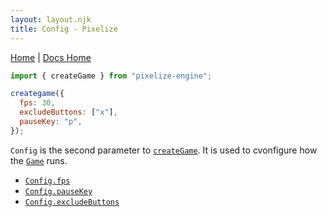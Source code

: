 ```yaml
---
layout: layout.njk
title: Config - Pixelize
---
```


[Home](/) | [Docs Home](/docs)

```js
import { createGame } from "pixelize-engine";

creategame({
  fps: 30,
  excludeButtons: ["x"],
  pauseKey: "p",
});
```

`Config` is the second parameter to [`createGame`](/docs/game/creategame). It is used to cvonfigure how the [`Game`](/docs/game) runs.

- [`Config.fps`](/docs/config/fps)
- [`Config.pauseKey`](/docs/config/pausekey)
- [`Config.excludeButtons`](/docs/config/excludebuttons)
